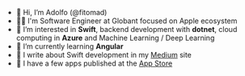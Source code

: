 - 👋 Hi, I’m Adolfo (@fitomad)
- 👨‍💻 I'm Software Engineer at Globant focused on Apple ecosystem
- 👀 I’m interested in **Swift**, backend development with **dotnet**, cloud computing in **Azure** and Machine Learning / Deep Learning
- 🌱 I’m currently learning **Angular**
- 📙 I write about Swift development in my [Medium](https://medium.com/@FitoMAD) site
- 📱 I have a few apps published at the [App Store](https://apps.apple.com/es/developer/adolfo-vera-blasco/id898601649)

<!---
fitomad/fitomad is a ✨ special ✨ repository because its `README.md` (this file) appears on your GitHub profile.
You can click the Preview link to take a look at your changes.
--->
